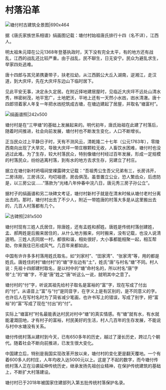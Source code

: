 # 村落沿革
![塘付村古建筑全景图|690x464](https://cdn.ossez.com/discourse-uploads/original/2X/e/e2fcc7e916f83db2f1dd628533f5ce56b9c245ba.jpeg ':size=690')

据《唐氏家族世系相谱》绢画图记载：塘付村始祖唐氏排行十四（名不详），江西人。

明太祖朱元璋在公元1368年登基执政时，天下没有完全太平，有的地方还有战乱，江西的战乱还比较严重。由于战乱，民不聊生，日无安宁。民众为避乱求生，举家四处逃难。

唐十四郎与其兄弟携妻带子，扶老拉幼，从江西鹅公大丘入湖南，逆湘江，走汉道，到大庆坪，先在大庆坪东边山下临时居下。

见此平安无事，决定永久定居。在附近择地建居屋时，见临近大庆坪不远处山清水秀，林密树茂，地平宽广，土地肥沃，平地上还有一天然小水凼，凼水清澈。唐十四郎领着家人年复一年把水凼挖筑成古塘，在塘边建起了居屋，并取名“塘富村”。

![绢画谱照|242x500](https://cdn.ossez.com/discourse-uploads/optimized/2X/d/d9dec7a0e3e4c8454984de853bf809fc0bba60a8_2_242x500.jpeg)

塘付村是在“三甲塘”的基础上发展起来的。明代初年，唐氏始祖在此建了村落后，随着时间推进，社会向前发展，塘付村也不断发生变化，人口不断增长。

正当民众过上平静日子时，天有不测风云，清乾隆二十七年（公元1763年），零陵西南向出现了大旱灾，导致大庆坪一带庄稼颗粒无收，人畜饮水困难，塘付村也没逃过此难。为了生存，较大村落民众，特别像塘付村经过百年发展，形成一定规模的村落民众，纷纷逃离村落，到有水的地方去求生存，另建立了村庄。

据立在塘付新村坍塌祠堂裸露碑文记载：“吾祖秀公生吾父兄弟有三，长房讳开，二房讳刚，三房讳汉，均叨祖德，房齿俱茂。虽昔置立公业，恐人繁齿众，后虑防是，以三房公议……”落款为“光绪八年仲春中浣八日，唐元秀三房子孙公立”。

据村子的绢画谱和另二块碑文考证，塘付村新村子就是在清末时候从塘付老村分离出去的。那时，塘付村出去了不少人，附近一带姓唐的村落大多是从这里搬出去的，几百人村落都有几个。

![古碑照|281x500](https://cdn.ossez.com/discourse-uploads/optimized/2X/e/ec1e3702f6a3f8a9137cbf619efff67d7d8e96d0_2_281x500.jpeg)


塘付村现有三姓人氏居住，除唐姓，还有孟姓和郝姓。唐姓是传统村落创建姓，孟、郝两姓是后搬来居住的，从什么地方搬来，何时搬来，没有记载，也没人说清道明。三姓人氏同居一村，都很和谐，相处很好，大小事都能相聚一起，相互帮助，你来我往已形成风气。几百年来都如此。

中国有许许多多村落用姓氏取名，如“刘家村”、“田家湾”、“张家湾”等，用的都是姓氏。唐姓住的村“塘付村”的“塘”字左边有“土”，姓氏“唐”与村名“塘”不同。村人说：先祖十四郎建村取名，是以村中的“塘”命村名的，所以村名“唐”字带“土”的“塘”字，不是“唐”姓之“唐”听这么一说，就明其中之意了。

塘付村的“付”字，听说其祖先给村子取名是富裕的“富”字，现在写成了付出的“付”。从语音上“富”与“付”是同音字，在字义上是有区别的，是不同意义的字。也许后人在写村名时为了简省减少笔画，也许书写上的错误，写成了别字，把“富裕”的“富”写成了现在“付出”的“付”。

实际上“塘富村”村名最能表达村民对村中“塘”的真实情感。有“塘”就有水，有水就能灌溉田地，才有村子的富裕，村民美好的生活，村人几百年的生存发展，不能说与村中水塘没有关系。

塘付传统村落从建村到今天，已有650多年的历史，越过了漫长历史，跨过几个朝代。随着社会不断向前推进，已发生很大变化。

中国建立后，特别是我国实现改革开放以来，塘付村的变化更是翻天覆地。一个有着600多人的村庄，人年均收入达5000元以上。这是了不起的数字，而今塘付传统村落人正在沿袭延伸传统历史，继承发扬先祖创业精神，在保护传统建筑的基础上，不断扩大村落建设。

塘付村已于2018年被国家住建部列入第五批传统村落保护名录。